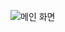 ![메인 화면](https://github.com/githublees/05.react-crud-app/assets/44081552/f0b0a1d9-119a-4666-bae6-af7a10e91672)
